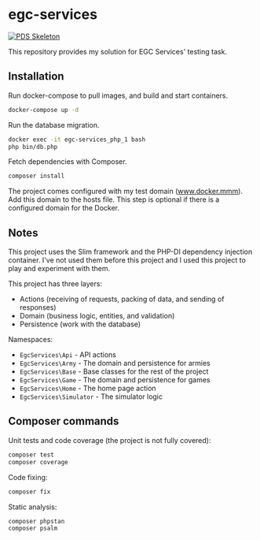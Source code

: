 # egc-services

[![PDS Skeleton](https://img.shields.io/badge/pds-skeleton-blue.svg?style=flat-square)](https://github.com/php-pds/skeleton)

This repository provides my solution for EGC Services' testing task.

## Installation

Run docker-compose to pull images, and build and start containers.

```bash
docker-compose up -d
```

Run the database migration.

```bash
docker exec -it egc-services_php_1 bash
php bin/db.php
```

Fetch dependencies with Composer.

```bash
composer install
```

The project comes configured with my test domain (www.docker.mmm). Add this domain to the hosts file. This step is optional if there is a configured domain for the Docker.

## Notes

This project uses the Slim framework and the PHP-DI dependency injection container. I've not used them before this project and I used this project to play and experiment with them.

This project has three layers:

* Actions (receiving of requests, packing of data, and sending of responses)
* Domain (business logic, entities, and validation)
* Persistence (work with the database)

Namespaces:

* `EgcServices\Api` - API actions
* `EgcServices\Army` - The domain and persistence for armies
* `EgcServices\Base` - Base classes for the rest of the project
* `EgcServices\Game` - The domain and persistence for games
* `EgcServices\Home` - The home page action
* `EgcServices\Simulator` - The simulator logic

## Composer commands

Unit tests and code coverage (the project is not fully covered):

```bash
composer test
composer coverage
```

Code fixing:

```bash
composer fix
```

Static analysis:

```bash
composer phpstan
composer psalm
```
